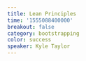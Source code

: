 ```yaml
---
title: Lean Principles
time: '1555088400000'
breakout: false
category: bootstrapping
color: success
speaker: Kyle Taylor
---
```


